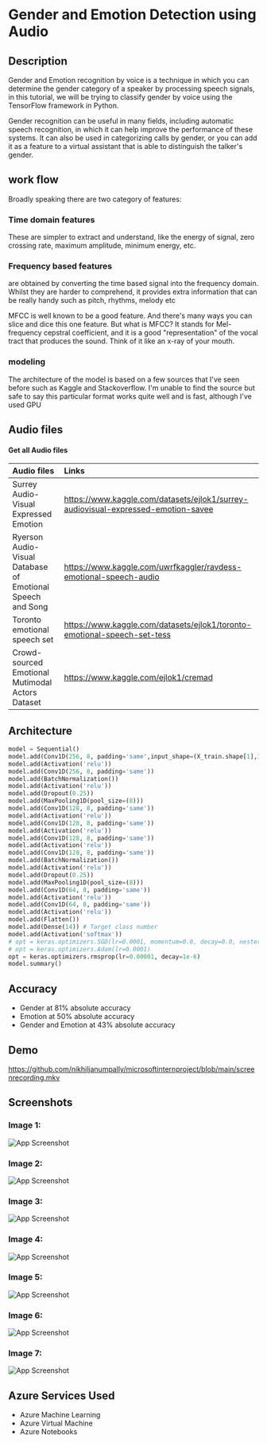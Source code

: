 
# Gender and Emotion Detection using Audio

## Description

Gender and Emotion recognition by voice is a technique in which you can determine the gender category of a speaker by processing speech signals, in this tutorial, we will be trying to classify gender by voice using the TensorFlow framework in Python.

Gender recognition can be useful in many fields, including automatic speech recognition, in which it can help improve the performance of these systems. It can also be used in categorizing calls by gender, or you can add it as a feature to a virtual assistant that is able to distinguish the talker's gender.

## work flow

Broadly speaking there are two category of features:

### Time domain features
These are simpler to extract and understand, like the energy of signal, zero crossing rate, maximum amplitude, minimum energy, etc.
### Frequency based features
are obtained by converting the time based signal into the frequency domain. Whilst they are harder to comprehend, it provides extra information that can be really handy such as pitch, rhythms, melody etc

MFCC is well known to be a good feature. And there's many ways you can slice and dice this one feature. But what is MFCC? It stands for Mel-frequency cepstral coefficient, and it is a good "representation" of the vocal tract that produces the sound. Think of it like an x-ray of your mouth.

### modeling
The architecture of the model  is based on a few sources that I've seen before such as Kaggle and Stackoverflow. I'm unable to find the source but safe to say this particular format works quite well and is fast, although I've used GPU

## Audio files 

#### Get all Audio files


| Audio files |   Links   |
| :-------- |:-------- |
| Surrey Audio-Visual Expressed Emotion |https://www.kaggle.com/datasets/ejlok1/surrey-audiovisual-expressed-emotion-savee|
| Ryerson Audio-Visual Database of Emotional Speech and Song |https://www.kaggle.com/uwrfkaggler/ravdess-emotional-speech-audio|
| Toronto emotional speech set |https://www.kaggle.com/datasets/ejlok1/toronto-emotional-speech-set-tess|
|Crowd-sourced Emotional Mutimodal Actors Dataset|https://www.kaggle.com/ejlok1/cremad |




## Architecture

```python
model = Sequential()
model.add(Conv1D(256, 8, padding='same',input_shape=(X_train.shape[1],1)))  # X_train.shape[1] = No. of Columns
model.add(Activation('relu'))
model.add(Conv1D(256, 8, padding='same'))
model.add(BatchNormalization())
model.add(Activation('relu'))
model.add(Dropout(0.25))
model.add(MaxPooling1D(pool_size=(8)))
model.add(Conv1D(128, 8, padding='same'))
model.add(Activation('relu'))
model.add(Conv1D(128, 8, padding='same'))
model.add(Activation('relu'))
model.add(Conv1D(128, 8, padding='same'))
model.add(Activation('relu'))
model.add(Conv1D(128, 8, padding='same'))
model.add(BatchNormalization())
model.add(Activation('relu'))
model.add(Dropout(0.25))
model.add(MaxPooling1D(pool_size=(8)))
model.add(Conv1D(64, 8, padding='same'))
model.add(Activation('relu'))
model.add(Conv1D(64, 8, padding='same'))
model.add(Activation('relu'))
model.add(Flatten())
model.add(Dense(14)) # Target class number
model.add(Activation('softmax'))
# opt = keras.optimizers.SGD(lr=0.0001, momentum=0.0, decay=0.0, nesterov=False)
# opt = keras.optimizers.Adam(lr=0.0001)
opt = keras.optimizers.rmsprop(lr=0.00001, decay=1e-6)
model.summary()
```


## Accuracy

- Gender at 81% absolute accuracy
- Emotion at 50% absolute accuracy
- Gender and Emotion at 43% absolute accuracy

## Demo



https://github.com/nikhiljanumpally/microsoftinternproject/blob/main/screenrecording.mkv
## Screenshots

### Image 1:
![App Screenshot](https://github.com/nikhiljanumpally/microsoftinternproject/blob/main/screenshots/7.png?raw=true)
### Image 2:
![App Screenshot](https://github.com/nikhiljanumpally/microsoftinternproject/blob/main/screenshots/6.png?raw=True)
### Image 3:
![App Screenshot](https://github.com/nikhiljanumpally/microsoftinternproject/blob/main/screenshots/5.png?raw=True)
### Image 4:
![App Screenshot](https://github.com/nikhiljanumpally/microsoftinternproject/blob/main/screenshots/4.png?raw=True)
### Image 5:
![App Screenshot](https://github.com/nikhiljanumpally/microsoftinternproject/blob/main/screenshots/3.png?raw=True)
### Image 6:
![App Screenshot](https://github.com/nikhiljanumpally/microsoftinternproject/blob/main/screenshots/2.png?raw=True)
### Image 7:
![App Screenshot](https://github.com/nikhiljanumpally/microsoftinternproject/blob/main/screenshots/1.png?raw=True)

## Azure Services Used

- Azure Machine Learning
- Azure Virtual Machine
- Azure Notebooks
